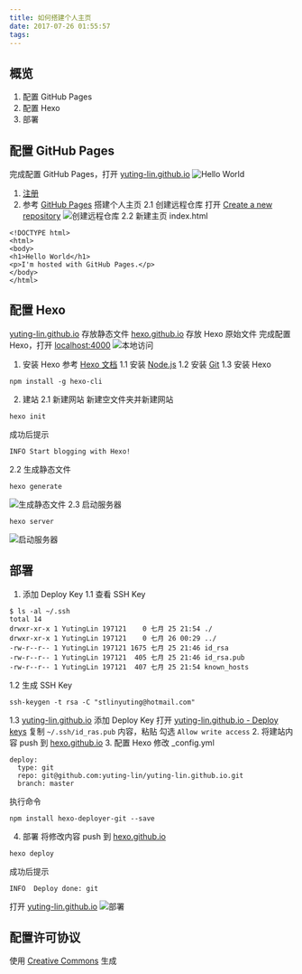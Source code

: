 ```yaml
---
title: 如何搭建个人主页
date: 2017-07-26 01:55:57
tags:
---
```

## 概览
1. 配置 GitHub Pages
2. 配置 Hexo
3. 部署

## 配置 GitHub Pages
完成配置 GitHub Pages，打开 [yuting-lin.github.io](https://yuting-lin.github.io/)
![Hello World](https://raw.githubusercontent.com/yuting-lin/hexo.github.io/master/source/_posts/%E5%A6%82%E4%BD%95%E6%90%AD%E5%BB%BA%E4%B8%AA%E4%BA%BA%E4%B8%BB%E9%A1%B5/Hello%20World.png)
1. [注册](https://github.com/)
2. 参考 [GitHub Pages](https://pages.github.com/) 搭建个人主页
2.1 创建远程仓库
打开 [Create a new repository](https://github.com/new)
![创建远程仓库](https://raw.githubusercontent.com/yuting-lin/hexo.github.io/master/source/_posts/%E5%A6%82%E4%BD%95%E6%90%AD%E5%BB%BA%E4%B8%AA%E4%BA%BA%E4%B8%BB%E9%A1%B5/%E5%88%9B%E5%BB%BA%E8%BF%9C%E7%A8%8B%E4%BB%93%E5%BA%93.png)
2.2 新建主页 index.html
```
<!DOCTYPE html>
<html>
<body>
<h1>Hello World</h1>
<p>I'm hosted with GitHub Pages.</p>
</body>
</html>
```

## 配置 Hexo
[yuting-lin.github.io](https://github.com/yuting-lin/yuting-lin.github.io) 存放静态文件
[hexo.github.io](https://github.com/yuting-lin/hexo.github.io) 存放 Hexo 原始文件
完成配置 Hexo，打开 [localhost:4000](http://localhost:4000/)
![本地访问](https://raw.githubusercontent.com/yuting-lin/hexo.github.io/master/source/_posts/%E5%A6%82%E4%BD%95%E6%90%AD%E5%BB%BA%E4%B8%AA%E4%BA%BA%E4%B8%BB%E9%A1%B5/%E6%9C%AC%E5%9C%B0%E8%AE%BF%E9%97%AE.png)
1. 安装 Hexo
参考 [Hexo 文档](https://hexo.io/zh-cn/docs/index.html) 
1.1 安装 [Node.js](https://nodejs.org/)
1.2 安装 [Git](https://git-scm.com/)
1.3 安装 Hexo
```
npm install -g hexo-cli
```
2. 建站
2.1 新建网站
新建空文件夹并新建网站
```
hexo init
```
成功后提示
```
INFO Start blogging with Hexo!
```
2.2 生成静态文件
```
hexo generate
```
![生成静态文件](https://raw.githubusercontent.com/yuting-lin/hexo.github.io/master/source/_posts/%E5%A6%82%E4%BD%95%E6%90%AD%E5%BB%BA%E4%B8%AA%E4%BA%BA%E4%B8%BB%E9%A1%B5/%E7%94%9F%E6%88%90%E9%9D%99%E6%80%81%E6%96%87%E4%BB%B6.png) 
2.3 启动服务器
```
hexo server
```
![启动服务器](https://raw.githubusercontent.com/yuting-lin/hexo.github.io/master/source/_posts/%E5%A6%82%E4%BD%95%E6%90%AD%E5%BB%BA%E4%B8%AA%E4%BA%BA%E4%B8%BB%E9%A1%B5/%E5%90%AF%E5%8A%A8%E6%9C%8D%E5%8A%A1%E5%99%A8.png)

## 部署
1. 添加 Deploy Key
1.1 查看 SSH Key
```
$ ls -al ~/.ssh
total 14
drwxr-xr-x 1 YutingLin 197121    0 七月 25 21:54 ./
drwxr-xr-x 1 YutingLin 197121    0 七月 26 00:29 ../
-rw-r--r-- 1 YutingLin 197121 1675 七月 25 21:46 id_rsa
-rw-r--r-- 1 YutingLin 197121  405 七月 25 21:46 id_rsa.pub
-rw-r--r-- 1 YutingLin 197121  407 七月 25 21:54 known_hosts
```
1.2 生成 SSH Key
```
ssh-keygen -t rsa -C "stlinyuting@hotmail.com"
```
1.3 [yuting-lin.github.io](https://github.com/yuting-lin/yuting-lin.github.io) 添加 Deploy Key
打开 [yuting-lin.github.io - Deploy keys](https://github.com/yuting-lin/yuting-lin.github.io/settings/keys)
复制 `~/.ssh/id_ras.pub` 内容，粘贴
勾选 `Allow write access`
2. 将建站内容 push 到 [hexo.github.io](https://github.com/yuting-lin/hexo.github.io)
3. 配置 Hexo
修改 _config.yml
```
deploy:
  type: git
  repo: git@github.com:yuting-lin/yuting-lin.github.io.git
  branch: master
```
执行命令
```
npm install hexo-deployer-git --save
```
4. 部署
将修改内容 push 到 [hexo.github.io](https://github.com/yuting-lin/hexo.github.io)
```
hexo deploy
```
成功后提示
```
INFO  Deploy done: git
```
打开 [yuting-lin.github.io](https://yuting-lin.github.io/)
![部署](https://raw.githubusercontent.com/yuting-lin/hexo.github.io/master/source/_posts/%E5%A6%82%E4%BD%95%E6%90%AD%E5%BB%BA%E4%B8%AA%E4%BA%BA%E4%B8%BB%E9%A1%B5/%E9%83%A8%E7%BD%B2.png)

## 配置许可协议
使用 [Creative Commons](https://creativecommons.org/choose/) 生成